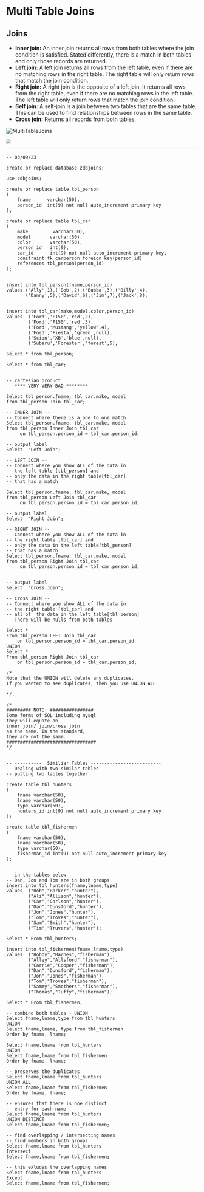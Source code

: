 # Multi Table Joins



## Joins

- **Inner join:** An inner join returns all rows from both tables where the join condition is satisfied. Stated differently, there is a match in both tables and only those records are returned.
- **Left join:** A left join returns all rows from the left table, even if there are no matching rows in the right table. The right table will only return rows that match the join condition.
- **Right join:** A right join is the opposite of a left join. It returns all rows from the right table, even if there are no matching rows in the left table. The left table will only return rows that match the join condition.
- **Self join:** A self-join is a join between two tables that are the same table. This can be used to find relationships between rows in the same table.
- **Cross join:** Returns all records from both tables.



![MultiTableJoins](SQL_Joins.svg)



<img src="SQL_Joins.svg" style="zoom:67%;" />



---



```mysql
-- 03/09/23

create or replace database zdbjoins;

use zdbjoins;

create or replace table tbl_person
(
    fname      varchar(50),
    person_id  int(9) not null auto_increment primary key
);

create or replace table tbl_car
(
    make 	     varchar(50),
    model       varchar(50),
    color       varchar(50),
    person_id   int(9),
    car_id      int(9) not null auto_increment primary key,
    constraint fk_carperson foreign key(person_id) 
    references tbl_person(person_id)
);


insert into tbl_person(fname,person_id)
values ('Ally',1),('Bob',2),('Bubba',3),('Billy',4),
       ('Danny',5),('David',6),('Jim',7),('Jack',8);


insert into tbl_car(make,model,color,person_id) 
values  ('Ford','F150','red',2),
        ('Ford','F150','red',3),
        ('Ford','Mustang','yellow',4),
        ('Ford','Fiesta','green',null),
        ('Scion','XB','blue',null),
        ('Subaru','Forester','forest',5);

Select * from tbl_person;

Select * from tbl_car;


-- cartesian product
-- **** VERY VERY BAD ********

Select tbl_person.fname, tbl_car.make, model
from tbl_person Join tbl_car;

-- INNER JOIN --
-- Connect where there is a one to one match
Select tbl_person.fname, tbl_car.make, model
from tbl_person Inner Join tbl_car
     on tbl_person.person_id = tbl_car.person_id;

-- output label
Select  "Left Join";

-- LEFT JOIN --
-- Connect where you show ALL of the data in 
-- the left table [tbl_person] and 
-- only the data in the right table[tbl_car]
-- that has a match

Select tbl_person.fname, tbl_car.make, model
from tbl_person Left Join tbl_car
     on tbl_person.person_id = tbl_car.person_id;

-- output label
Select  "Right Join";

-- RIGHT JOIN --
-- Connect where you show ALL of the data in 
-- the right table [tbl_car] and 
-- only the data in the left table[tbl_person]
-- that has a match
Select tbl_person.fname, tbl_car.make, model
from tbl_person Right Join tbl_car
     on tbl_person.person_id = tbl_car.person_id;


-- output label
Select  "Cross Join";

-- Cross JOIN --
-- Connect where you show ALL of the data in 
-- the right table [tbl_car] and 
-- all of  the data in the left table[tbl_person]
-- There will be nulls from both tables

Select * 
From tbl_person LEFT Join tbl_car
    on tbl_person.person_id = tbl_car.person_id 
UNION
Select *
From tbl_person Right Join tbl_car
    on tbl_person.person_id = tbl_car.person_id;

/*
Note that the UNION will delete any duplicates.
If you wanted to see duplicates, then you use UNION ALL

*/.

/*
######### NOTE: ################
Some forms of SQL including mysql
they will equate an 
inner join/ join/cross join
as the same. In the standard, 
they are not the same.
#################################
*/


-- ----------  Similiar Tables --------------------------
-- Dealing with two similar tables
-- putting two tables together

create table tbl_hunters
(
    fname varchar(50),
    lname varchar(50),
    type varchar(50),
    hunters_id int(9) not null auto_increment primary key
); 

create table tbl_fishermen
(
    fname varchar(50),
    lname varchar(50),
    type varchar(50),
    fisherman_id int(9) not null auto_increment primary key
);


-- in the tables below
-- Dan, Jon and Tom are in both groups
insert into tbl_hunters(fname,lname,type)
values  ("Bob","Barker","hunter"),
        ("Ali","Allison","hunter"),
        ("Car","Carlson","hunter"),
        ("Dan","Dunsford","hunter"),
        ("Jon","Jones","hunter"),
        ("Tom","Troves","hunter"),
        ("Sam","Smith","hunter"),
        ("Tim","Truvers","hunter");

Select * From tbl_hunters;

insert into tbl_fishermen(fname,lname,type)
values  ("Bobby","Barnes","fisherman"),
        ("Alley","Allsford","fisherman"),
        ("Carrie","Cooper","fisherman"),
        ("Dan","Dunsford","fisherman"),
        ("Jon","Jones","fisherman"),
        ("Tom","Troves","fisherman"),
        ("Sammy","Smothers","fisherman"),
        ("Thomas","Tuffy","fisherman");
        
Select * From tbl_fishermen;

-- combine both tables - UNION
Select fname,lname,type from tbl_hunters 
UNION
Select fname,lname, type from tbl_fishermen 
Order by fname, lname;

Select fname,lname from tbl_hunters 
UNION 
Select fname,lname from tbl_fishermen 
Order by fname, lname;

-- preserves the duplicates
Select fname,lname from tbl_hunters 
UNION ALL 
Select fname,lname from tbl_fishermen 
Order by fname, lname;

-- ensures that there is one distinct
-- entry for each name
Select fname,lname from tbl_hunters 
UNION DISTINCT 
Select fname,lname from tbl_fishermen;

-- find overlapping / intersecting names
-- find members in both groups
Select fname,lname from tbl_hunters 
Intersect
Select fname,lname from tbl_fishermen;

-- this exludes the overlapping names
Select fname,lname from tbl_hunters 
Except
Select fname,lname from tbl_fishermen;


```

